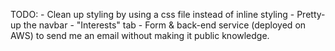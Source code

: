 TODO:
    - Clean up styling by using a css file instead of inline styling
    - Pretty-up the navbar
    - "Interests" tab
    - Form & back-end service (deployed on AWS) to send me an email without making it public knowledge.